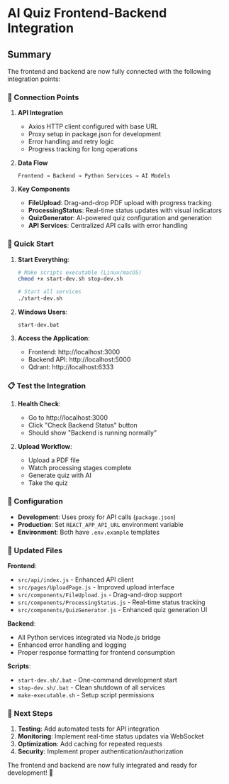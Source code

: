 # AI Quiz Frontend-Backend Integration

## Summary

The frontend and backend are now fully connected with the following integration points:

### 🔗 Connection Points

1. **API Integration**
   - Axios HTTP client configured with base URL
   - Proxy setup in package.json for development
   - Error handling and retry logic
   - Progress tracking for long operations

2. **Data Flow**
   ```
   Frontend → Backend → Python Services → AI Models
   ```

3. **Key Components**
   - **FileUpload**: Drag-and-drop PDF upload with progress tracking
   - **ProcessingStatus**: Real-time status updates with visual indicators
   - **QuizGenerator**: AI-powered quiz configuration and generation
   - **API Services**: Centralized API calls with error handling

### 🚀 Quick Start

1. **Start Everything**:
   ```bash
   # Make scripts executable (Linux/macOS)
   chmod +x start-dev.sh stop-dev.sh
   
   # Start all services
   ./start-dev.sh
   ```

2. **Windows Users**:
   ```batch
   start-dev.bat
   ```

3. **Access the Application**:
   - Frontend: http://localhost:3000
   - Backend API: http://localhost:5000
   - Qdrant: http://localhost:6333

### 📋 Test the Integration

1. **Health Check**:
   - Go to http://localhost:3000
   - Click "Check Backend Status" button
   - Should show "Backend is running normally"

2. **Upload Workflow**:
   - Upload a PDF file
   - Watch processing stages complete
   - Generate quiz with AI
   - Take the quiz

### 🔧 Configuration

- **Development**: Uses proxy for API calls (`package.json`)
- **Production**: Set `REACT_APP_API_URL` environment variable
- **Environment**: Both have `.env.example` templates

### 📁 Updated Files

**Frontend**:
- `src/api/index.js` - Enhanced API client
- `src/pages/UploadPage.js` - Improved upload interface
- `src/components/FileUpload.js` - Drag-and-drop support
- `src/components/ProcessingStatus.js` - Real-time status tracking
- `src/components/QuizGenerator.js` - Enhanced quiz generation UI

**Backend**:
- All Python services integrated via Node.js bridge
- Enhanced error handling and logging
- Proper response formatting for frontend consumption

**Scripts**:
- `start-dev.sh/.bat` - One-command development start
- `stop-dev.sh/.bat` - Clean shutdown of all services
- `make-executable.sh` - Setup script permissions

### 🎯 Next Steps

1. **Testing**: Add automated tests for API integration
2. **Monitoring**: Implement real-time status updates via WebSocket
3. **Optimization**: Add caching for repeated requests
4. **Security**: Implement proper authentication/authorization

The frontend and backend are now fully integrated and ready for development! 🎉